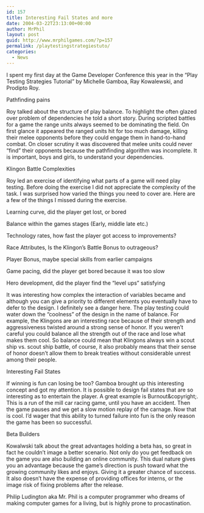 ```yaml
---
id: 157
title: Interesting Fail States and more
date: 2004-03-22T23:13:00+00:00
author: MrPhil
layout: post
guid: http://www.mrphilgames.com/?p=157
permalink: /playtestingstrategiestuto/
categories:
  - News
---
```

I spent my first day at the Game Developer Conference this year in the “Play Testing Strategies Tutorial” by Michelle Gamboa, Ray Kowalewski, and Prodipto Roy.

Pathfinding pains

Roy talked about the structure of play balance. To highlight the often glazed over problem of dependencies he told a short story. During scripted battles for a game the range units always seemed to be dominating the field. On first glance it appeared the ranged units hit for too much damage, killing their melee opponents before they could engage them in hand-to-hand combat. On closer scrutiny it was discovered that melee units could never “find” their opponents because the pathfinding algorithm was incomplete. It is important, boys and girls, to understand your dependencies.

Klingon Battle Complexities

Roy led an exercise of identifying what parts of a game will need play testing. Before doing the exercise I did not appreciate the complexity of the task. I was surprised how varied the things you need to cover are. Here are a few of the things I missed during the exercise.

Learning curve, did the player get lost, or bored
   
Balance within the games stages (Early, middle late etc.)
   
Technology rates, how fast the player got access to improvements?
   
Race Attributes, Is the Klingon’s Battle Bonus to outrageous?
   
Player Bonus, maybe special skills from earlier campaigns
   
Game pacing, did the player get bored because it was too slow
   
Hero development, did the player find the &#8220;level ups&#8221; satisfying
  
It was interesting how complex the interaction of variables became and although you can give a priority to different elements you eventually have to defer to the design. I definitely see a danger here. The play testing could water down the &#8220;coolness&#8221; of the design in the name of balance. For example, the Klingons are an interesting race because of their strength and aggressiveness twisted around a strong sense of honor. If you weren&#8217;t careful you could balance all the strength out of the race and lose what makes them cool. So balance could mean that Klingons always win a scout ship vs. scout ship battle, of course, it also probably means that their sense of honor doesn&#8217;t allow them to break treaties without considerable unrest among their people.

Interesting Fail States

If winning is fun can losing be too? Gamboa brought up this interesting concept and got my attention. It is possible to design fail states that are so interesting as to entertain the player. A great example is Burnout&copyright;. This is a run of the mill car racing game, until you have an accident. Then the game pauses and we get a slow motion replay of the carnage. Now that is cool. I&#8217;d wager that this ability to turned failure into fun is the only reason the game has been so successful.

Beta Builders

Kowalwski talk about the great advantages holding a beta has, so great in fact he couldn&#8217;t image a better scenario. Not only do you get feedback on the game you are also building an online community. This dual nature gives you an advantage because the game&#8217;s direction is push toward what the growing community likes and enjoys. Giving it a greater chance of success. It also doesn&#8217;t have the expense of providing offices for interns, or the image risk of fixing problems after the release.

Philip Ludington aka Mr. Phil is a computer programmer who dreams of making computer games for a living, but is highly prone to procastination.